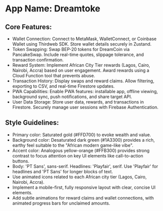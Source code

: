 # **App Name**: Dreamtoke

## Core Features:

- Wallet Connection: Connect to MetaMask, WalletConnect, or Coinbase Wallet using Thirdweb SDK.  Store wallet details securely in Zustand.
- Token Swapping: Swap BEP-20 tokens for DreamCoin via PancakeSwap.  Include real-time quotes, slippage tolerance, and transaction confirmation.
- Reward System: Implement African City Tier rewards (Lagos, Cairo, Nairobi, Accra) based on user engagement. Award rewards using a Cloud Function tool that prevents abuse.
- Transaction History: Display swaps and reward claims. Allow filtering, exporting to CSV, and real-time Firestore updates.
- PWA Capabilities: Enable PWA features: installable app, offline viewing, background sync, push notifications, and share target API.
- User Data Storage: Store user data, rewards, and transactions in Firestore. Securely manage user sessions with Firebase Authentication.

## Style Guidelines:

- Primary color: Saturated gold (#FFD700) to evoke wealth and value.
- Background color: Desaturated dark green (#1A3300) provides a rich, earthy feel suitable to the "African modern game-like vibe".
- Accent color:  Analogous yellow-orange (#FFB300) provides strong contrast to focus attention on key UI elements like call-to-action buttons.
- Body: 'PT Sans', sans-serif. Headlines: 'Playfair', serif. Use 'Playfair' for headlines and 'PT Sans' for longer blocks of text.
- Use animated icons related to each African city tier (Lagos, Cairo, Nairobi, Accra).
- Implement a mobile-first, fully responsive layout with clear, concise UI elements.
- Add subtle animations for reward claims and wallet connections, with animated progress bars for unclaimed amounts.